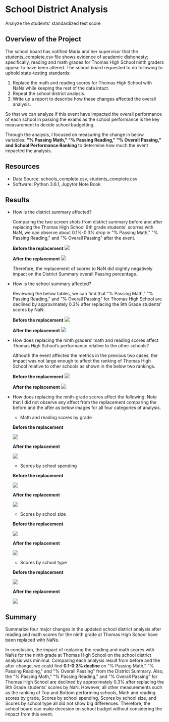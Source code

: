 # School District Analysis
Analyze the students' standardized test score

## Overview of the Project
The school board has notified Maria and her supervisor that the students_complete.csv file shows evidence of academic dishonesty; specifically, reading and math grades for Thomas High School ninth graders appear to have been altered. The school board requested to do following to uphold state-testing standards:

1. Replace the math and reading scores for Thomas High School with NaNs while keeping the rest of the data intact.
2. Repeat the school district analysis.
3. Write up a report to describe how these changes affected the overall analysis.

So that we can analyze if this event have impacted the overall performance of each school in passing the exams as the school performance is the key measurement to decide school budgetting.

Through the analysis, I focused on measuring the change in below variables:
**"% Passing Math," "% Passing Reading," "% Overall Passing," and School Performance Ranking** to determine how much the event impacted the analysis.

## Resources
- Data Source: schools_complete.csv, students_complete.csv
- Software: Python 3.6.1, Jupytor Note Book

## Results
+ How is the district summary affected?
  
  Comparing the two screen shots from district summary before and after replacing the Thomas High School 9th grade students' scorres with NaN, we can observe about 0.1%-0.3% drop in "% Passing Math," "% Passing Reading," and "% Overall Passing" after the event. 
 
  **Before the replacement**
  ![](Resources/Overall_District_Summary.png)
  
  **After the replacement**
  ![](Resources/Overall_District_Summary_NaNremoved.png)
  
  Therefore, the replacement of scores to NaN did slightly negatively impact on the District Summary overall Passing percentage.
  
+ How is the school summary affected?
  
  Reviewing the below tables, we can find that "% Passing Math," "% Passing Reading," and "% Overall Passing" for Thomas High School are declined by approximately 0.3% after replacing the 9th Grade students' scores by NaN.
  
  **Before the replacement**
  ![](Resources/Top_5_Performing_Schools.png)
  
  **After the replacement**
  ![](Resources/Top_5_Performing_Schools_NaNremoved.png)

+ How does replacing the ninth graders’ math and reading scores affect Thomas High School’s performance relative to the other schools?
  

  
  Althouth the event affected the metrics in the previous two cases, the impact was not large enough to affect the ranking of Thomas High School relative to other schools as shown in the below two rankings.
  
  **Before the replacement**
  ![](Resources/Top_5_Performing_Schools.png)
  
  **After the replacement**
  ![](Resources/Top_5_Performing_Schools_NaNremoved.png)
  
+ How does replacing the ninth-grade scores affect the following:
  Note that I did not observe any affect from the replacement comparing the before and the after as below images for all four categories of analysis.
  
   + Math and reading scores by grade

   **Before the replacement**
   
   ![](Resources/Scores_by_grade_before.png)
  
   **After the replacement**
   
   ![](Resources/Scores_by_grade_after.png)
   
   + Scores by school spending

   **Before the replacement**
   
   ![](Resources/Scores_by_spending_before.png)
  
   **After the replacement**
   
   ![](Resources/Scores_by_spending_after.png)
   
   + Scores by school size
   
   **Before the replacement**
   
   ![](Resources/Scores_by_size_before.png)
  
   **After the replacement**
   
   ![](Resources/Scores_by_size_after.png)
   
   + Scores by school type

   **Before the replacement**
   
   ![](Resources/Scores_by_type_before.png)
  
   **After the replacement**
   
   ![](Resources/Scores_by_type_after.png)



## Summary
   Summarize four major changes in the updated school district analysis after reading and math scores for the ninth grade at Thomas High School have been replaced with NaNs.

   In conclusion, the impact of replacing the reading and math scores with NaNs for the ninth grade at Thomas High School on the  school district analysis was minimul. Comparing each analysis result from before and the after change, we could find **0.1-0.3% decline** on "% Passing Math," "% Passing Reading," and "% Overall Passing" from the District Summary. Also, the "% Passing Math," "% Passing Reading," and "% Overall Passing" for Thomas High School are declined by approximately 0.3% after replacing the 9th Grade students' scores by NaN.
   However, all other measurements such as the ranking of Top and Bottom performing schools, Math and reading scores by grade, Scores by school spending, Scores by school size, and Scores by school type all did not show big differences. Therefore, the school board can make decesion on school budget without considering the impact from this event.
   
